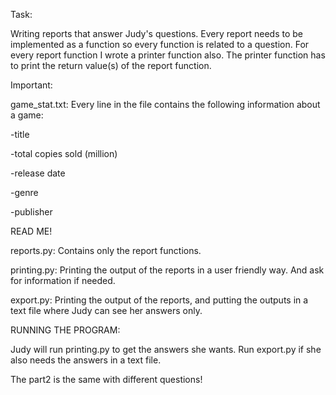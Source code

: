 Task:

Writing reports that answer Judy's questions. 
Every report needs to be implemented as a function so every function is related to a question. 
For every report function I wrote a printer function also.
The printer function has to print the return value(s) of the report function.



Important:

game_stat.txt: Every line in the file contains the following information about a game:

-title

-total copies sold (million)

-release date

-genre

-publisher




READ ME!



reports.py: Contains only the report functions.

printing.py: Printing the output of the reports in a user friendly way. And ask for information if needed.

export.py: Printing the output of the reports, and putting the outputs in a text file where Judy can see her answers only.





RUNNING THE PROGRAM:

Judy will run printing.py to get the answers she wants. Run export.py if she also needs the answers in a text file.




The part2 is the same with different questions!
